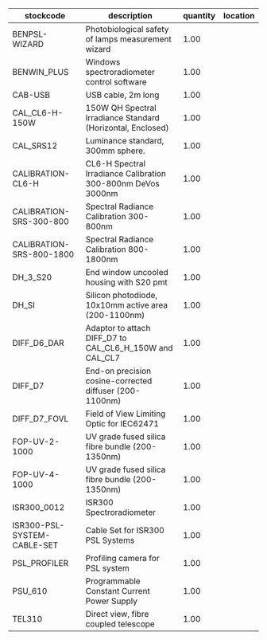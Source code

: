 |stockcode|description|quantity|location|
|---------|-----------|--------|--------|
|BENPSL-WIZARD|Photobiological safety of lamps measurement wizard|1.00||
|BENWIN_PLUS|Windows spectroradiometer control software|1.00||
|CAB-USB|USB cable,  2m long|1.00||
|CAL_CL6-H-150W|150W QH Spectral Irradiance Standard (Horizontal, Enclosed)|1.00||
|CAL_SRS12|Luminance standard, 300mm sphere.|1.00||
|CALIBRATION-CL6-H|CL6-H Spectral Irradiance Calibration 300-800nm DeVos 3000nm|1.00||
|CALIBRATION-SRS-300-800|Spectral Radiance Calibration 300-800nm|1.00||
|CALIBRATION-SRS-800-1800|Spectral Radiance Calibration 800-1800nm|1.00||
|DH_3_S20|End window uncooled housing with S20 pmt|1.00||
|DH_SI|Silicon photodiode, 10x10mm active area (200-1100nm)|1.00||
|DIFF_D6_DAR|Adaptor to attach DIFF_D7 to CAL_CL6_H_150W and CAL_CL7|1.00||
|DIFF_D7|End-on precision cosine-corrected diffuser (200- 1100nm)|1.00||
|DIFF_D7_FOVL|Field of View Limiting Optic for IEC62471|1.00||
|FOP-UV-2-1000|UV grade fused silica fibre bundle (200-1350nm)|1.00||
|FOP-UV-4-1000|UV grade fused silica fibre bundle (200-1350nm)|1.00||
|ISR300_0012|ISR300 Spectroradiometer|1.00||
|ISR300-PSL-SYSTEM-CABLE-SET|Cable Set for ISR300 PSL Systems|1.00||
|PSL_PROFILER|Profiling camera for PSL system|1.00||
|PSU_610|Programmable Constant Current Power Supply|1.00||
|TEL310|Direct view, fibre coupled telescope|1.00||
